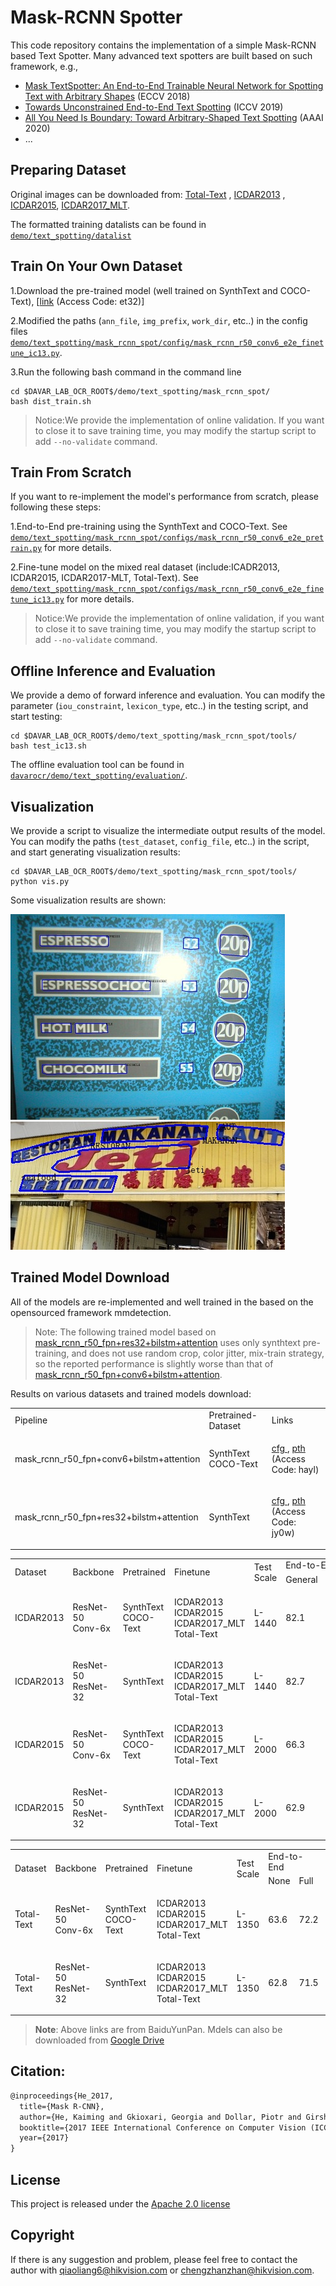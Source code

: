 # Mask-RCNN Spotter
This code repository contains the implementation of a simple Mask-RCNN based Text Spotter. Many advanced text spotters are built based on such framework, e.g., 
- [Mask TextSpotter: An End-to-End Trainable Neural Network for Spotting Text with Arbitrary Shapes](https://arxiv.org/pdf/1908.08207.pdf) (ECCV 2018)
- [Towards Unconstrained End-to-End Text Spotting](https://arxiv.org/pdf/1908.09231.pdf) (ICCV 2019)
- [All You Need Is Boundary: Toward Arbitrary-Shaped Text Spotting](https://arxiv.org/pdf/1911.09550.pdf) (AAAI 2020)
- ...

## Preparing Dataset
Original images can be downloaded from: [Total-Text](https://github.com/cs-chan/Total-Text-Dataset "Total-Text") , [ICDAR2013](https://rrc.cvc.uab.es/?ch=2) , [ICDAR2015](https://rrc.cvc.uab.es/?ch=4), [ICDAR2017_MLT](https://rrc.cvc.uab.es/?ch=8).

The formatted training datalists can be found in [`demo/text_spotting/datalist`](../datalist)

## Train On Your Own Dataset
1.Download the pre-trained model (well trained on SynthText and COCO-Text), [[link](https://pan.baidu.com/s/1PdCalgmaIqRw28WuaDxDNg) (Access Code: et32)]

2.Modified the paths (`ann_file`, `img_prefix`, `work_dir`, etc..) in the config files [`demo/text_spotting/mask_rcnn_spot/config/mask_rcnn_r50_conv6_e2e_finetune_ic13.py`](./configs/mask_rcnn_r50_conv6_e2e_finetune_ic13.py).

3.Run the following bash command in the command line
``` shell
cd $DAVAR_LAB_OCR_ROOT$/demo/text_spotting/mask_rcnn_spot/
bash dist_train.sh
```
>Notice:We provide the implementation of online validation. If you want to close it to save training time, you may modify the startup script to add `--no-validate` command.

## Train From Scratch
If you want to re-implement the model's performance from scratch, please following these steps:

1.End-to-End pre-training using the SynthText and COCO-Text. See [`demo/text_spotting/mask_rcnn_spot/configs/mask_rcnn_r50_conv6_e2e_pretrain.py`](./configs/mask_rcnn_r50_conv6_e2e_pretrain.py) for more details.

2.Fine-tune model on the mixed real dataset (include:ICADR2013, ICDAR2015, ICDAR2017-MLT, Total-Text). See [`demo/text_spotting/mask_rcnn_spot/configs/mask_rcnn_r50_conv6_e2e_finetune_ic13.py`](./configs/mask_rcnn_r50_conv6_e2e_finetune_ic13.py) for more details.

>Notice:We provide the implementation of online validation, if you want to close it to save training time, you may modify the startup script to add `--no-validate` command.

## Offline Inference and Evaluation
We provide a demo of forward inference and evaluation. You can modify the parameter (`iou_constraint`, `lexicon_type`, etc..) in the testing script, and start testing:
``` shell
cd $DAVAR_LAB_OCR_ROOT$/demo/text_spotting/mask_rcnn_spot/tools/
bash test_ic13.sh
```

The offline evaluation tool can be found in [`davarocr/demo/text_spotting/evaluation/`](../evalution/).

## Visualization
We provide a script to visualize the intermediate output results of the model. You can modify the paths (`test_dataset`, `config_file`, etc..) in the script, and start generating visualization results:
``` shell
cd $DAVAR_LAB_OCR_ROOT$/demo/text_spotting/mask_rcnn_spot/tools/
python vis.py
```

Some visualization results are shown:

![./vis/img_225_text.jpg](./vis/img_225_text.jpg)
![./vis/img92_text.jpg](./vis/img92_text.jpg)

## Trained Model Download
All of the models are re-implemented and well trained in the based on the opensourced framework mmdetection.
>Note: The following trained model based on [mask_rcnn_r50_fpn+res32+bilstm+attention](./configs/mask_rcnn_r50_r32_e2e_pretrain.py) 
>uses only synthtext pre-training, and does not use random crop, color jitter, mix-train strategy, so the reported performance is slightly worse than that of [mask_rcnn_r50_fpn+conv6+bilstm+attention](./configs/mask_rcnn_r50_conv6_e2e_pretrain.py).

Results on various datasets and trained models download:
<table>
	<tr>
		<td>Pipeline</td>
		<td>Pretrained-Dataset</td>
		<td>Links</td>
	</tr>
	<tr>
		<td>mask_rcnn_r50_fpn+conv6+bilstm+attention</td>
		<td>SynthText<br>COCO-Text</td>
		<td><p><a href="./configs/mask_rcnn_r50_conv6_e2e_pretrain.py">cfg </a>, <a href="https://pan.baidu.com/s/1zu4gQXV18wtYs1hDWC3Igw">pth </a> (Access Code: hayl)</p></td>
	</tr>
	<tr>
		<td>mask_rcnn_r50_fpn+res32+bilstm+attention</td>
		<td>SynthText</td>
		<td><p><a href="./configs/mask_rcnn_r50_r32_e2e_pretrain.py">cfg </a>, <a href="https://pan.baidu.com/s/1HyUQXIoNmmq3tZnQIatEJQ">pth </a> (Access Code: jy0w)</p></td>
	</tr>
</table>

<table>
	<tr>
		<td rowspan="2">Dataset</td>
		<td rowspan="2">Backbone</td>
		<td rowspan="2">Pretrained</td>
		<td rowspan="2">Finetune</td>
		<td rowspan="2">Test Scale</td>
		<td colspan="3">End-to-End</td>
		<td colspan="3">Word Spotting</td>
		<td rowspan="2">Links</td>
	</tr>
	<tr>
		<td>General</td>
		<td>Weak</td>
		<td>Strong</td>
		<td>General</td>
		<td>Weak</td>
		<td>Strong</td>
	</tr>
	<tr>
		<td>ICDAR2013</td>
		<td>ResNet-50<br>Conv-6x</td>
		<td>SynthText<br>COCO-Text</td>
		<td>ICDAR2013<br>ICDAR2015<br>ICDAR2017_MLT<br>Total-Text</td>
		<td>L-1440</td>
		<td>82.1</td>
		<td>85.6</td>
		<td>86.1</td>
		<td>85.6</td>
		<td>89.9</td>
		<td>90.5</td>
		<td><p><a href="./configs/mask_rcnn_r50_conv6_e2e_finetune_ic13.py">cfg </a>, <a href="https://pan.baidu.com/s/1lxHmm5tN5nYoAeLDsa2qVw">pth </a> (Access Code: hu7s)</p></td>
	</tr>
	<tr>
		<td>ICDAR2013</td>
		<td>ResNet-50<br>ResNet-32</td>
		<td>SynthText</td>
		<td>ICDAR2013<br>ICDAR2015<br>ICDAR2017_MLT<br>Total-Text</td>
		<td>L-1440</td>
		<td>82.7</td>
		<td>86.0</td>
		<td>86.6</td>
		<td>86.1</td>
		<td>90.4</td>
		<td>91.1</td>
		<td><p><a href="./configs/mask_rcnn_r50_r32_e2e_finetune_ic13.py">cfg </a>, <a href="https://pan.baidu.com/s/104Ggdtk1VJfd4Gfc0Y862A">pth </a> (Access Code: eify)</p></td>
	</tr>
	<tr>
		<td>ICDAR2015</td>
		<td>ResNet-50<br>Conv-6x</td>
		<td>SynthText<br>COCO-Text</td>
		<td>ICDAR2013<br>ICDAR2015<br>ICDAR2017_MLT<br>Total-Text</td>
		<td>L-2000</td>
		<td>66.3</td>
		<td>75.3</td>
		<td>78.4</td>
		<td>66.7</td>
		<td>78.1</td>
		<td>81.7</td>
		<td><p><a href="./configs/mask_rcnn_r50_conv6_e2e_finetune_ic15.py">cfg </a>, <a href="https://pan.baidu.com/s/1lxHmm5tN5nYoAeLDsa2qVw">pth </a> (Access Code: hu7s)</p></td>
	</tr>
	<tr>
		<td>ICDAR2015</td>
		<td>ResNet-50<br>ResNet-32</td>
		<td>SynthText</td>
		<td>ICDAR2013<br>ICDAR2015<br>ICDAR2017_MLT<br>Total-Text</td>
		<td>L-2000</td>
		<td>62.9</td>
		<td>72.2</td>
		<td>75.7</td>
		<td>63.5</td>
		<td>75.0</td>
		<td>79.1</td>
		<td><p><a href="./configs/mask_rcnn_r50_r32_e2e_finetune_ic15.py">cfg </a>, <a href="https://pan.baidu.com/s/1OIWbSi84azMTcu8UQtFWdQ">pth </a> (Access Code: q747)</p></td>
	</tr>
</table>

<table>
	<tr>
		<td rowspan="2">Dataset</td>
		<td rowspan="2">Backbone</td>
		<td rowspan="2">Pretrained</td>
		<td rowspan="2">Finetune</td>
		<td rowspan="2">Test Scale</td>
		<td colspan="2">End-to-End</td>
		<td colspan="2">Word Spotting</td>
		<td rowspan="2">Links</td>
	</tr>
	<tr>
		<td>None</td>
		<td>Full</td>
		<td>None</td>
		<td>Full</td>
	</tr>
	<tr>
		<td>Total-Text</td>
		<td>ResNet-50<br>Conv-6x</td>
		<td>SynthText<br>COCO-Text</td>
		<td>ICDAR2013<br>ICDAR2015<br>ICDAR2017_MLT<br>Total-Text</td>
		<td>L-1350</td>
		<td>63.6</td>
		<td>72.2</td>
		<td>66.1</td>
		<td>76.5</td>
		<td><p><a href="./configs/mask_rcnn_r50_conv6_e2e_finetune_tt.py">cfg </a>, <a href="https://pan.baidu.com/s/1lxHmm5tN5nYoAeLDsa2qVw">pth </a> (Access Code: hu7s)</p></td>
	</tr>
	<tr>
		<td>Total-Text</td>
		<td>ResNet-50<br>ResNet-32</td>
		<td>SynthText</td>
		<td>ICDAR2013<br>ICDAR2015<br>ICDAR2017_MLT<br>Total-Text</td>
		<td>L-1350</td>
		<td>62.8</td>
		<td>71.5</td>
		<td>65.2</td>
		<td>75.8</td>
		<td><p><a href="./configs/mask_rcnn_r50_r32_e2e_finetune_tt.py">cfg </a>, <a href="https://pan.baidu.com/s/1IP8K2uk033fD9xsT-alTDw">pth </a> (Access Code: o66n)</p></td>
	</tr>
</table>

> **Note**: Above links are from BaiduYunPan. Mdels can also be downloaded from  [Google Drive](https://drive.google.com/drive/folders/1tFtLw1Lm6Lc3ve_wNwrmedJ5dS0HPSh9?usp=sharing)


## Citation:

``` markdown
@inproceedings{He_2017,
  title={Mask R-CNN},
  author={He, Kaiming and Gkioxari, Georgia and Dollar, Piotr and Girshick, Ross},
  booktitle={2017 IEEE International Conference on Computer Vision (ICCV)},
  year={2017}
}
```

## License
This project is released under the [Apache 2.0 license](../../../davar_ocr/LICENSE)

## Copyright
If there is any suggestion and problem, please feel free to contact the author with qiaoliang6@hikvision.com or chengzhanzhan@hikvision.com.